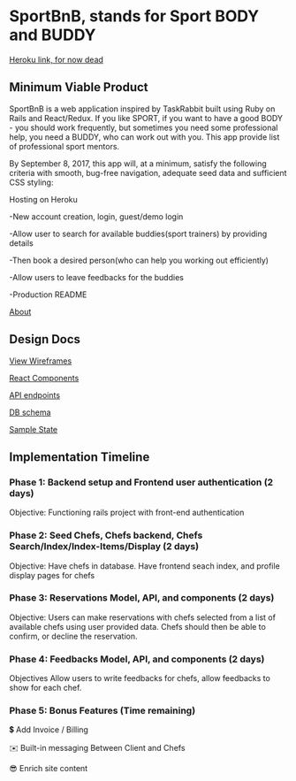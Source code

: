 
# SportBnB, stands for Sport BODY and BUDDY

[Heroku link, for now dead](https://www.google.com/webhp?hl=ru&sa=X&ved=0ahUKEwi-6-3niOfVAhWDNiYKHbtlA1wQPAgD)

## Minimum Viable Product

SportBnB is a web application inspired by TaskRabbit built using Ruby on Rails and React/Redux.
If you like SPORT, if you want to have a good BODY - you should work frequently, but
sometimes you need some professional help, you need a BUDDY, who can work out with you.
This app provide list of professional sport mentors.


By September 8, 2017, this app will, at a minimum, satisfy the following criteria with smooth, bug-free navigation, adequate seed data and sufficient CSS styling:

Hosting on Heroku

-New account creation, login, guest/demo login

-Allow user to search for available buddies(sport trainers) by providing details

-Then book a desired person(who can help you working out efficiently)

-Allow users to leave feedbacks for the buddies

-Production README


[About](./schema.md/)
## Design Docs

[View Wireframes](./wireframes)

[React Components](../frontend/components)

[API endpoints](./api-endpoints.md)

[DB schema](./schema.md/)

[Sample State](./sample-state.md/)

## Implementation Timeline

### Phase 1: Backend setup and Frontend user authentication (2 days)

Objective: Functioning rails project with front-end authentication

### Phase 2: Seed Chefs, Chefs backend, Chefs Search/Index/Index-Items/Display (2 days)

Objective: Have chefs in database. Have frontend seach index, and profile display pages for chefs

### Phase 3: Reservations Model, API, and components (2 days)

Objective: Users can make reservations with chefs selected from a list of available chefs using user provided data. Chefs should then be able to confirm, or decline the reservation.

### Phase 4: Feedbacks Model, API, and components (2 days)

Objectives Allow users to write feedbacks for chefs, allow feedbacks to show for each chef.

### Phase 5: Bonus Features (Time remaining)

💲 Add Invoice / Billing

✉️ Built-in messaging Between Client and Chefs

😎 Enrich site content

